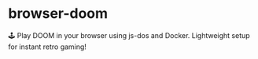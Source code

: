 # browser-doom
🕹️ Play DOOM in your browser using js-dos and Docker. Lightweight setup for instant retro gaming!
